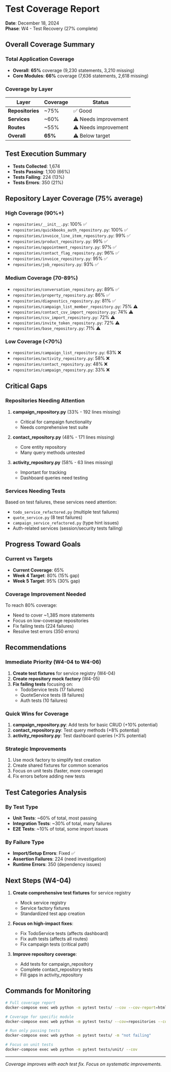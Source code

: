 # Test Coverage Report
**Date**: December 18, 2024  
**Phase**: W4 - Test Recovery (27% complete)

## Overall Coverage Summary

### Total Application Coverage
- **Overall**: **65%** coverage (9,230 statements, 3,210 missing)
- **Core Modules**: **66%** coverage (7,636 statements, 2,618 missing)

### Coverage by Layer
| Layer | Coverage | Status |
|-------|----------|--------|
| **Repositories** | ~75% | ✅ Good |
| **Services** | ~60% | ⚠️ Needs improvement |
| **Routes** | ~55% | ⚠️ Needs improvement |
| **Overall** | **65%** | ⚠️ Below target |

## Test Execution Summary
- **Tests Collected**: 1,674
- **Tests Passing**: 1,100 (66%)
- **Tests Failing**: 224 (13%)
- **Tests Errors**: 350 (21%)

## Repository Layer Coverage (75% average)

### High Coverage (90%+)
- `repositories/__init__.py`: 100% ✅
- `repositories/quickbooks_auth_repository.py`: 100% ✅
- `repositories/invoice_line_item_repository.py`: 99% ✅
- `repositories/product_repository.py`: 99% ✅
- `repositories/appointment_repository.py`: 97% ✅
- `repositories/contact_flag_repository.py`: 96% ✅
- `repositories/invoice_repository.py`: 95% ✅
- `repositories/job_repository.py`: 93% ✅

### Medium Coverage (70-89%)
- `repositories/conversation_repository.py`: 89% ✅
- `repositories/property_repository.py`: 86% ✅
- `repositories/diagnostics_repository.py`: 81% ✅
- `repositories/campaign_list_member_repository.py`: 75% ⚠️
- `repositories/contact_csv_import_repository.py`: 74% ⚠️
- `repositories/csv_import_repository.py`: 72% ⚠️
- `repositories/invite_token_repository.py`: 72% ⚠️
- `repositories/base_repository.py`: 71% ⚠️

### Low Coverage (<70%)
- `repositories/campaign_list_repository.py`: 63% ❌
- `repositories/activity_repository.py`: 58% ❌
- `repositories/contact_repository.py`: 48% ❌
- `repositories/campaign_repository.py`: 33% ❌

## Critical Gaps

### Repositories Needing Attention
1. **campaign_repository.py** (33% - 192 lines missing)
   - Critical for campaign functionality
   - Needs comprehensive test suite

2. **contact_repository.py** (48% - 171 lines missing)
   - Core entity repository
   - Many query methods untested

3. **activity_repository.py** (58% - 63 lines missing)
   - Important for tracking
   - Dashboard queries need testing

### Services Needing Tests
Based on test failures, these services need attention:
- `todo_service_refactored.py` (multiple test failures)
- `quote_service.py` (8 test failures)
- `campaign_service_refactored.py` (type hint issues)
- Auth-related services (session/security tests failing)

## Progress Toward Goals

### Current vs Targets
- **Current Coverage**: 65%
- **Week 4 Target**: 80% (15% gap)
- **Week 5 Target**: 95% (30% gap)

### Coverage Improvement Needed
To reach 80% coverage:
- Need to cover ~1,385 more statements
- Focus on low-coverage repositories
- Fix failing tests (224 failures)
- Resolve test errors (350 errors)

## Recommendations

### Immediate Priority (W4-04 to W4-06)
1. **Create test fixtures** for service registry (W4-04)
2. **Create repository mock factory** (W4-05)
3. **Fix failing tests** focusing on:
   - TodoService tests (17 failures)
   - QuoteService tests (8 failures)
   - Auth tests (10 failures)

### Quick Wins for Coverage
1. **campaign_repository.py**: Add tests for basic CRUD (+10% potential)
2. **contact_repository.py**: Test query methods (+8% potential)
3. **activity_repository.py**: Test dashboard queries (+3% potential)

### Strategic Improvements
1. Use mock factory to simplify test creation
2. Create shared fixtures for common scenarios
3. Focus on unit tests (faster, more coverage)
4. Fix errors before adding new tests

## Test Categories Analysis

### By Test Type
- **Unit Tests**: ~60% of total, most passing
- **Integration Tests**: ~30% of total, many failures
- **E2E Tests**: ~10% of total, some import issues

### By Failure Type
- **Import/Setup Errors**: Fixed ✅
- **Assertion Failures**: 224 (need investigation)
- **Runtime Errors**: 350 (dependency issues)

## Next Steps (W4-04)

1. **Create comprehensive test fixtures** for service registry
   - Mock service registry
   - Service factory fixtures
   - Standardized test app creation

2. **Focus on high-impact fixes**:
   - Fix TodoService tests (affects dashboard)
   - Fix auth tests (affects all routes)
   - Fix campaign tests (critical path)

3. **Improve repository coverage**:
   - Add tests for campaign_repository
   - Complete contact_repository tests
   - Fill gaps in activity_repository

## Commands for Monitoring

```bash
# Full coverage report
docker-compose exec web python -m pytest tests/ --cov --cov-report=html

# Coverage for specific module
docker-compose exec web python -m pytest tests/ --cov=repositories --cov-report=term-missing

# Run only passing tests
docker-compose exec web python -m pytest tests/ -m "not failing"

# Focus on unit tests
docker-compose exec web python -m pytest tests/unit/ --cov
```

---
*Coverage improves with each test fix. Focus on systematic improvements.*